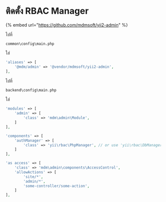 # ติดตั้ง RBAC Manager

{% embed url="https://github.com/mdmsoft/yii2-admin" %}

ไปที่ 

```text
common\config\main.php
```

ใส่

```php
'aliases' => [
    '@mdm/admin' => '@vendor/mdmsoft/yii2-admin',
],
```

ไปที่

```php
backend\config\main.php
```

ใส่

```php
'modules' => [
    'admin' => [
        'class' => 'mdm\admin\Module',
    ]
],

'components' => [
    'authManager' => [
        'class' => 'yii\rbac\PhpManager', // or use 'yii\rbac\DbManager'
    ]
],

'as access' => [
    'class' => 'mdm\admin\components\AccessControl',
    'allowActions' => [
        'site/*',
        'admin/*',
        'some-controller/some-action',
    ]
],
```





